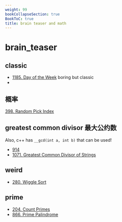 ```yaml
---
weight: 99
bookCollapseSection: true
BookToC: true
title: brain teaser and math
---
```

#  brain_teaser
## classic
- [1185. Day of the Week](1185) boring but classic
- 
## 概率
[398. Random Pick Index](398)

## greatest common divisor 最大公约数
Also, c++ has `__gcd(int a, int b)` that can be used!

- [914](914)
- [1071. Greatest Common Divisor of Strings](1071)

## weird
- [280. Wiggle Sort](280)

## prime 
- [204. Count Primes](204)
- [866. Prime Palindrome](866)